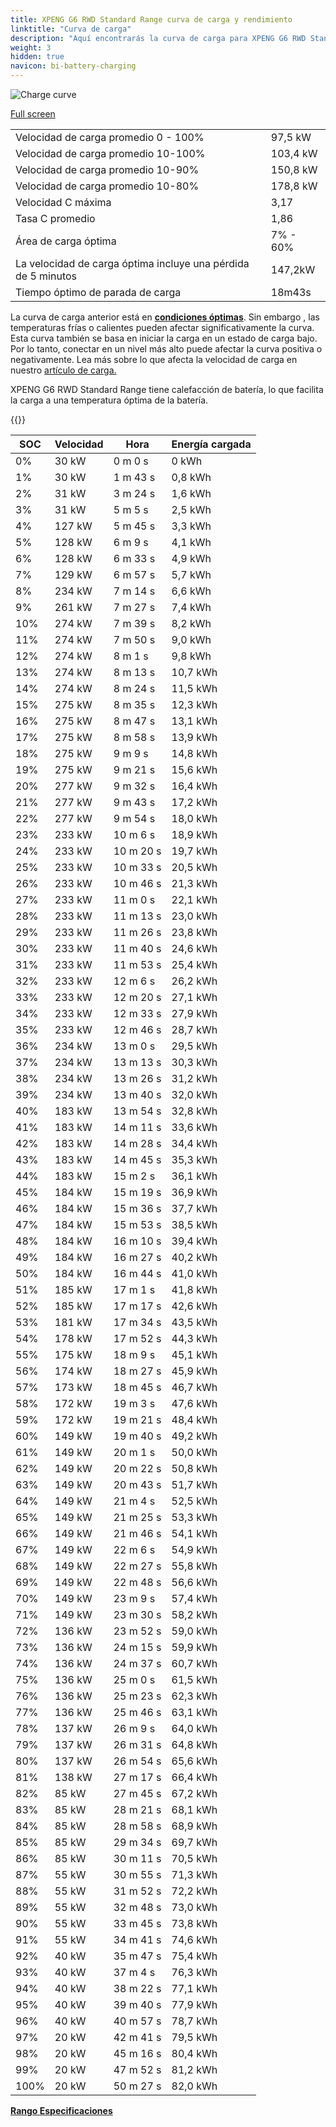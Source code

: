 ```yaml
---
title: XPENG G6 RWD Standard Range curva de carga y rendimiento
linktitle: "Curva de carga"
description: "Aquí encontrarás la curva de carga para XPENG G6 RWD Standard Range."
weight: 3
hidden: true
navicon: bi-battery-charging
---
```

<!-- markdownlint-disable MD033 -->
<img src="/images/models/xpeng/g6/g6_rwd_standard_range/chargingcurve.svg" alt="Charge curve" class="img-fluid">

[Full screen](/images/models/xpeng/g6/g6_rwd_standard_range/chargingcurve.svg)


<table class="table table-striped border">
<tbody>
<tr>
<td>Velocidad de carga promedio 0 - 100%</td><td>97,5 kW</td>
</tr>
<tr>
<td>Velocidad de carga promedio 10-100%</td><td>103,4 kW</td>
</tr>
<tr>
<td>Velocidad de carga promedio 10-90%</td><td>150,8 kW</td>
</tr>
<tr>
<td>Velocidad de carga promedio 10-80%</td><td>178,8 kW</td>
</tr>
<tr>
<td>Velocidad C máxima</td><td>3,17</td>
</tr>
<tr>
<td>Tasa C promedio</td><td>1,86</td>
</tr>
<tr>
<td>Área de carga óptima</td><td>7% - 60%</td>
</tr>
<tr>
<td>La velocidad de carga óptima incluye una pérdida de 5 minutos</td><td>147,2kW</td>
</tr>
<tr>
<td>Tiempo óptimo de parada de carga</td><td>18m43s</td>
</tr>
</tbody>
</table>


La curva de carga anterior está en **[condiciones óptimas](../../../../../technology/battery/charging/#temperatura)**. Sin embargo , las temperaturas frías o calientes pueden afectar significativamente la curva. Esta curva también se basa en iniciar la carga en un estado de carga bajo. Por lo tanto, conectar en un nivel más alto puede afectar la curva positiva o negativamente. Lea más sobre lo que afecta la velocidad de carga en nuestro [artículo de carga.](../../../../../technology/battery/charging/)


XPENG G6 RWD Standard Range tiene calefacción de batería, lo que facilita la carga a una temperatura óptima de la batería.


{{<evkxdisplayaddarticle />}}
<table class="table table-striped border">
<thead>
<tr><th>SOC</th><th>Velocidad</th><th>Hora</th><th>Energía cargada</th></tr>
</thead>
<tbody>
<tr>
<td>0%</td><td>30 kW</td><td> 0 m 0 s </td><td>0 kWh </td>
</tr>
<tr>
<td>1%</td><td>30 kW</td><td> 1 m 43 s </td><td>0,8 kWh </td>
</tr>
<tr>
<td>2%</td><td>31 kW</td><td> 3 m 24 s </td><td>1,6 kWh </td>
</tr>
<tr>
<td>3%</td><td>31 kW</td><td> 5 m 5 s </td><td>2,5 kWh </td>
</tr>
<tr>
<td>4%</td><td>127 kW</td><td> 5 m 45 s </td><td>3,3 kWh </td>
</tr>
<tr>
<td>5%</td><td>128 kW</td><td> 6 m 9 s </td><td>4,1 kWh </td>
</tr>
<tr>
<td>6%</td><td>128 kW</td><td> 6 m 33 s </td><td>4,9 kWh </td>
</tr>
<tr>
<td>7%</td><td>129 kW</td><td> 6 m 57 s </td><td>5,7 kWh </td>
</tr>
<tr>
<td>8%</td><td>234 kW</td><td> 7 m 14 s </td><td>6,6 kWh </td>
</tr>
<tr>
<td>9%</td><td>261 kW</td><td> 7 m 27 s </td><td>7,4 kWh </td>
</tr>
<tr>
<td>10%</td><td>274 kW</td><td> 7 m 39 s </td><td>8,2 kWh </td>
</tr>
<tr>
<td>11%</td><td>274 kW</td><td> 7 m 50 s </td><td>9,0 kWh </td>
</tr>
<tr>
<td>12%</td><td>274 kW</td><td> 8 m 1 s </td><td>9,8 kWh </td>
</tr>
<tr>
<td>13%</td><td>274 kW</td><td> 8 m 13 s </td><td>10,7 kWh </td>
</tr>
<tr>
<td>14%</td><td>274 kW</td><td> 8 m 24 s </td><td>11,5 kWh </td>
</tr>
<tr>
<td>15%</td><td>275 kW</td><td> 8 m 35 s </td><td>12,3 kWh </td>
</tr>
<tr>
<td>16%</td><td>275 kW</td><td> 8 m 47 s </td><td>13,1 kWh </td>
</tr>
<tr>
<td>17%</td><td>275 kW</td><td> 8 m 58 s </td><td>13,9 kWh </td>
</tr>
<tr>
<td>18%</td><td>275 kW</td><td> 9 m 9 s </td><td>14,8 kWh </td>
</tr>
<tr>
<td>19%</td><td>275 kW</td><td> 9 m 21 s </td><td>15,6 kWh </td>
</tr>
<tr>
<td>20%</td><td>277 kW</td><td> 9 m 32 s </td><td>16,4 kWh </td>
</tr>
<tr>
<td>21%</td><td>277 kW</td><td> 9 m 43 s </td><td>17,2 kWh </td>
</tr>
<tr>
<td>22%</td><td>277 kW</td><td> 9 m 54 s </td><td>18,0 kWh </td>
</tr>
<tr>
<td>23%</td><td>233 kW</td><td> 10 m 6 s </td><td>18,9 kWh </td>
</tr>
<tr>
<td>24%</td><td>233 kW</td><td> 10 m 20 s </td><td>19,7 kWh </td>
</tr>
<tr>
<td>25%</td><td>233 kW</td><td> 10 m 33 s </td><td>20,5 kWh </td>
</tr>
<tr>
<td>26%</td><td>233 kW</td><td> 10 m 46 s </td><td>21,3 kWh </td>
</tr>
<tr>
<td>27%</td><td>233 kW</td><td> 11 m 0 s </td><td>22,1 kWh </td>
</tr>
<tr>
<td>28%</td><td>233 kW</td><td> 11 m 13 s </td><td>23,0 kWh </td>
</tr>
<tr>
<td>29%</td><td>233 kW</td><td> 11 m 26 s </td><td>23,8 kWh </td>
</tr>
<tr>
<td>30%</td><td>233 kW</td><td> 11 m 40 s </td><td>24,6 kWh </td>
</tr>
<tr>
<td>31%</td><td>233 kW</td><td> 11 m 53 s </td><td>25,4 kWh </td>
</tr>
<tr>
<td>32%</td><td>233 kW</td><td> 12 m 6 s </td><td>26,2 kWh </td>
</tr>
<tr>
<td>33%</td><td>233 kW</td><td> 12 m 20 s </td><td>27,1 kWh </td>
</tr>
<tr>
<td>34%</td><td>233 kW</td><td> 12 m 33 s </td><td>27,9 kWh </td>
</tr>
<tr>
<td>35%</td><td>233 kW</td><td> 12 m 46 s </td><td>28,7 kWh </td>
</tr>
<tr>
<td>36%</td><td>234 kW</td><td> 13 m 0 s </td><td>29,5 kWh </td>
</tr>
<tr>
<td>37%</td><td>234 kW</td><td> 13 m 13 s </td><td>30,3 kWh </td>
</tr>
<tr>
<td>38%</td><td>234 kW</td><td> 13 m 26 s </td><td>31,2 kWh </td>
</tr>
<tr>
<td>39%</td><td>234 kW</td><td> 13 m 40 s </td><td>32,0 kWh </td>
</tr>
<tr>
<td>40%</td><td>183 kW</td><td> 13 m 54 s </td><td>32,8 kWh </td>
</tr>
<tr>
<td>41%</td><td>183 kW</td><td> 14 m 11 s </td><td>33,6 kWh </td>
</tr>
<tr>
<td>42%</td><td>183 kW</td><td> 14 m 28 s </td><td>34,4 kWh </td>
</tr>
<tr>
<td>43%</td><td>183 kW</td><td> 14 m 45 s </td><td>35,3 kWh </td>
</tr>
<tr>
<td>44%</td><td>183 kW</td><td> 15 m 2 s </td><td>36,1 kWh </td>
</tr>
<tr>
<td>45%</td><td>184 kW</td><td> 15 m 19 s </td><td>36,9 kWh </td>
</tr>
<tr>
<td>46%</td><td>184 kW</td><td> 15 m 36 s </td><td>37,7 kWh </td>
</tr>
<tr>
<td>47%</td><td>184 kW</td><td> 15 m 53 s </td><td>38,5 kWh </td>
</tr>
<tr>
<td>48%</td><td>184 kW</td><td> 16 m 10 s </td><td>39,4 kWh </td>
</tr>
<tr>
<td>49%</td><td>184 kW</td><td> 16 m 27 s </td><td>40,2 kWh </td>
</tr>
<tr>
<td>50%</td><td>184 kW</td><td> 16 m 44 s </td><td>41,0 kWh </td>
</tr>
<tr>
<td>51%</td><td>185 kW</td><td> 17 m 1 s </td><td>41,8 kWh </td>
</tr>
<tr>
<td>52%</td><td>185 kW</td><td> 17 m 17 s </td><td>42,6 kWh </td>
</tr>
<tr>
<td>53%</td><td>181 kW</td><td> 17 m 34 s </td><td>43,5 kWh </td>
</tr>
<tr>
<td>54%</td><td>178 kW</td><td> 17 m 52 s </td><td>44,3 kWh </td>
</tr>
<tr>
<td>55%</td><td>175 kW</td><td> 18 m 9 s </td><td>45,1 kWh </td>
</tr>
<tr>
<td>56%</td><td>174 kW</td><td> 18 m 27 s </td><td>45,9 kWh </td>
</tr>
<tr>
<td>57%</td><td>173 kW</td><td> 18 m 45 s </td><td>46,7 kWh </td>
</tr>
<tr>
<td>58%</td><td>172 kW</td><td> 19 m 3 s </td><td>47,6 kWh </td>
</tr>
<tr>
<td>59%</td><td>172 kW</td><td> 19 m 21 s </td><td>48,4 kWh </td>
</tr>
<tr>
<td>60%</td><td>149 kW</td><td> 19 m 40 s </td><td>49,2 kWh </td>
</tr>
<tr>
<td>61%</td><td>149 kW</td><td> 20 m 1 s </td><td>50,0 kWh </td>
</tr>
<tr>
<td>62%</td><td>149 kW</td><td> 20 m 22 s </td><td>50,8 kWh </td>
</tr>
<tr>
<td>63%</td><td>149 kW</td><td> 20 m 43 s </td><td>51,7 kWh </td>
</tr>
<tr>
<td>64%</td><td>149 kW</td><td> 21 m 4 s </td><td>52,5 kWh </td>
</tr>
<tr>
<td>65%</td><td>149 kW</td><td> 21 m 25 s </td><td>53,3 kWh </td>
</tr>
<tr>
<td>66%</td><td>149 kW</td><td> 21 m 46 s </td><td>54,1 kWh </td>
</tr>
<tr>
<td>67%</td><td>149 kW</td><td> 22 m 6 s </td><td>54,9 kWh </td>
</tr>
<tr>
<td>68%</td><td>149 kW</td><td> 22 m 27 s </td><td>55,8 kWh </td>
</tr>
<tr>
<td>69%</td><td>149 kW</td><td> 22 m 48 s </td><td>56,6 kWh </td>
</tr>
<tr>
<td>70%</td><td>149 kW</td><td> 23 m 9 s </td><td>57,4 kWh </td>
</tr>
<tr>
<td>71%</td><td>149 kW</td><td> 23 m 30 s </td><td>58,2 kWh </td>
</tr>
<tr>
<td>72%</td><td>136 kW</td><td> 23 m 52 s </td><td>59,0 kWh </td>
</tr>
<tr>
<td>73%</td><td>136 kW</td><td> 24 m 15 s </td><td>59,9 kWh </td>
</tr>
<tr>
<td>74%</td><td>136 kW</td><td> 24 m 37 s </td><td>60,7 kWh </td>
</tr>
<tr>
<td>75%</td><td>136 kW</td><td> 25 m 0 s </td><td>61,5 kWh </td>
</tr>
<tr>
<td>76%</td><td>136 kW</td><td> 25 m 23 s </td><td>62,3 kWh </td>
</tr>
<tr>
<td>77%</td><td>136 kW</td><td> 25 m 46 s </td><td>63,1 kWh </td>
</tr>
<tr>
<td>78%</td><td>137 kW</td><td> 26 m 9 s </td><td>64,0 kWh </td>
</tr>
<tr>
<td>79%</td><td>137 kW</td><td> 26 m 31 s </td><td>64,8 kWh </td>
</tr>
<tr>
<td>80%</td><td>137 kW</td><td> 26 m 54 s </td><td>65,6 kWh </td>
</tr>
<tr>
<td>81%</td><td>138 kW</td><td> 27 m 17 s </td><td>66,4 kWh </td>
</tr>
<tr>
<td>82%</td><td>85 kW</td><td> 27 m 45 s </td><td>67,2 kWh </td>
</tr>
<tr>
<td>83%</td><td>85 kW</td><td> 28 m 21 s </td><td>68,1 kWh </td>
</tr>
<tr>
<td>84%</td><td>85 kW</td><td> 28 m 58 s </td><td>68,9 kWh </td>
</tr>
<tr>
<td>85%</td><td>85 kW</td><td> 29 m 34 s </td><td>69,7 kWh </td>
</tr>
<tr>
<td>86%</td><td>85 kW</td><td> 30 m 11 s </td><td>70,5 kWh </td>
</tr>
<tr>
<td>87%</td><td>55 kW</td><td> 30 m 55 s </td><td>71,3 kWh </td>
</tr>
<tr>
<td>88%</td><td>55 kW</td><td> 31 m 52 s </td><td>72,2 kWh </td>
</tr>
<tr>
<td>89%</td><td>55 kW</td><td> 32 m 48 s </td><td>73,0 kWh </td>
</tr>
<tr>
<td>90%</td><td>55 kW</td><td> 33 m 45 s </td><td>73,8 kWh </td>
</tr>
<tr>
<td>91%</td><td>55 kW</td><td> 34 m 41 s </td><td>74,6 kWh </td>
</tr>
<tr>
<td>92%</td><td>40 kW</td><td> 35 m 47 s </td><td>75,4 kWh </td>
</tr>
<tr>
<td>93%</td><td>40 kW</td><td> 37 m 4 s </td><td>76,3 kWh </td>
</tr>
<tr>
<td>94%</td><td>40 kW</td><td> 38 m 22 s </td><td>77,1 kWh </td>
</tr>
<tr>
<td>95%</td><td>40 kW</td><td> 39 m 40 s </td><td>77,9 kWh </td>
</tr>
<tr>
<td>96%</td><td>40 kW</td><td> 40 m 57 s </td><td>78,7 kWh </td>
</tr>
<tr>
<td>97%</td><td>20 kW</td><td> 42 m 41 s </td><td>79,5 kWh </td>
</tr>
<tr>
<td>98%</td><td>20 kW</td><td> 45 m 16 s </td><td>80,4 kWh </td>
</tr>
<tr>
<td>99%</td><td>20 kW</td><td> 47 m 52 s </td><td>81,2 kWh </td>
</tr>
<tr>
<td>100%</td><td>20 kW</td><td> 50 m 27 s </td><td>82,0 kWh </td>
</tr>
</tbody>
</table>

<div class="mt-3 mb-3">
<a href="../rangeandconsumption/" class="text-decoration-none text-black">
<strong><i class="bi-arrow-left"></i> Rango </strong>
</a>
<a href="../specifications/" class="text-decoration-none text-black float-end">
<strong>Especificaciones <i class="bi-arrow-right"></i></strong>
</a>
</div>
